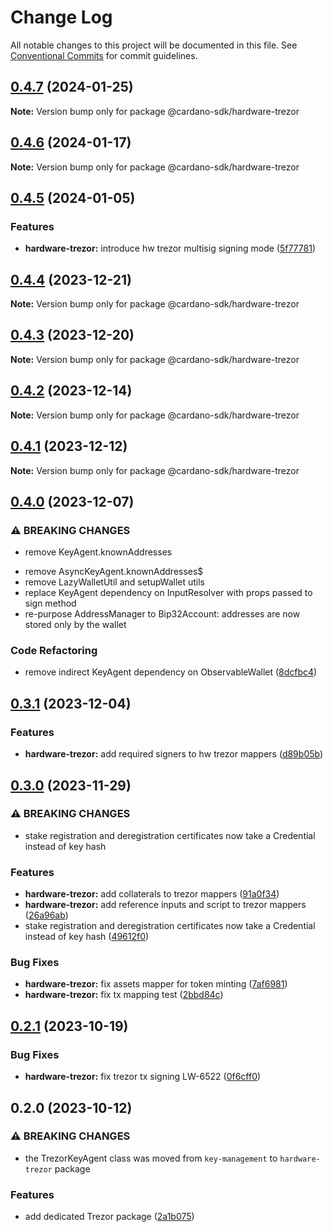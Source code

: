 # Change Log

All notable changes to this project will be documented in this file.
See [Conventional Commits](https://conventionalcommits.org) for commit guidelines.

## [0.4.7](https://github.com/input-output-hk/cardano-js-sdk/compare/@cardano-sdk/hardware-trezor@0.4.6...@cardano-sdk/hardware-trezor@0.4.7) (2024-01-25)

**Note:** Version bump only for package @cardano-sdk/hardware-trezor

## [0.4.6](https://github.com/input-output-hk/cardano-js-sdk/compare/@cardano-sdk/hardware-trezor@0.4.5...@cardano-sdk/hardware-trezor@0.4.6) (2024-01-17)

**Note:** Version bump only for package @cardano-sdk/hardware-trezor

## [0.4.5](https://github.com/input-output-hk/cardano-js-sdk/compare/@cardano-sdk/hardware-trezor@0.4.4...@cardano-sdk/hardware-trezor@0.4.5) (2024-01-05)

### Features

* **hardware-trezor:** introduce hw trezor multisig signing mode ([5f77781](https://github.com/input-output-hk/cardano-js-sdk/commit/5f777819775f81ae043343de6613fe0ecb5106ce))

## [0.4.4](https://github.com/input-output-hk/cardano-js-sdk/compare/@cardano-sdk/hardware-trezor@0.4.3...@cardano-sdk/hardware-trezor@0.4.4) (2023-12-21)

**Note:** Version bump only for package @cardano-sdk/hardware-trezor

## [0.4.3](https://github.com/input-output-hk/cardano-js-sdk/compare/@cardano-sdk/hardware-trezor@0.4.2...@cardano-sdk/hardware-trezor@0.4.3) (2023-12-20)

**Note:** Version bump only for package @cardano-sdk/hardware-trezor

## [0.4.2](https://github.com/input-output-hk/cardano-js-sdk/compare/@cardano-sdk/hardware-trezor@0.4.1...@cardano-sdk/hardware-trezor@0.4.2) (2023-12-14)

**Note:** Version bump only for package @cardano-sdk/hardware-trezor

## [0.4.1](https://github.com/input-output-hk/cardano-js-sdk/compare/@cardano-sdk/hardware-trezor@0.4.0...@cardano-sdk/hardware-trezor@0.4.1) (2023-12-12)

**Note:** Version bump only for package @cardano-sdk/hardware-trezor

## [0.4.0](https://github.com/input-output-hk/cardano-js-sdk/compare/@cardano-sdk/hardware-trezor@0.3.1...@cardano-sdk/hardware-trezor@0.4.0) (2023-12-07)

### ⚠ BREAKING CHANGES

* remove KeyAgent.knownAddresses
- remove AsyncKeyAgent.knownAddresses$
- remove LazyWalletUtil and setupWallet utils
- replace KeyAgent dependency on InputResolver with props passed to sign method
- re-purpose AddressManager to Bip32Account: addresses are now stored only by the wallet

### Code Refactoring

* remove indirect KeyAgent dependency on ObservableWallet ([8dcfbc4](https://github.com/input-output-hk/cardano-js-sdk/commit/8dcfbc4ab339fcd8efc7d5f241a501eb210b58d4))

## [0.3.1](https://github.com/input-output-hk/cardano-js-sdk/compare/@cardano-sdk/hardware-trezor@0.3.0...@cardano-sdk/hardware-trezor@0.3.1) (2023-12-04)

### Features

* **hardware-trezor:** add required signers to hw trezor mappers ([d89b05b](https://github.com/input-output-hk/cardano-js-sdk/commit/d89b05be33533be1c8782b4f394686d64237f808))

## [0.3.0](https://github.com/input-output-hk/cardano-js-sdk/compare/@cardano-sdk/hardware-trezor@0.2.1...@cardano-sdk/hardware-trezor@0.3.0) (2023-11-29)

### ⚠ BREAKING CHANGES

* stake registration and deregistration certificates now take a Credential instead of key hash

### Features

* **hardware-trezor:** add collaterals to trezor mappers ([91a0f34](https://github.com/input-output-hk/cardano-js-sdk/commit/91a0f341e1013e291752c0e7e6e45215122ce0d4))
* **hardware-trezor:** add reference inputs and script to trezor mappers ([26a96ab](https://github.com/input-output-hk/cardano-js-sdk/commit/26a96ab9fb708c2f168df512d397cc60f77e9851))
* stake registration and deregistration certificates now take a Credential instead of key hash ([49612f0](https://github.com/input-output-hk/cardano-js-sdk/commit/49612f0f313f357e7e2a7eed406852cbd2bb3dec))

### Bug Fixes

* **hardware-trezor:** fix assets mapper for token minting ([7af6981](https://github.com/input-output-hk/cardano-js-sdk/commit/7af69810f98115b387aa7054ed8d57a5520c3d14))
* **hardware-trezor:** fix tx mapping test ([2bbd84c](https://github.com/input-output-hk/cardano-js-sdk/commit/2bbd84c6bffb63191f17aeba3e1d62a2d1fd1bb5))

## [0.2.1](https://github.com/input-output-hk/cardano-js-sdk/compare/@cardano-sdk/hardware-trezor@0.2.0...@cardano-sdk/hardware-trezor@0.2.1) (2023-10-19)

### Bug Fixes

* **hardware-trezor:** fix trezor tx signing LW-6522 ([0f6cff0](https://github.com/input-output-hk/cardano-js-sdk/commit/0f6cff0281743f133e1c80cb8a796a8d34bee2ab))

## 0.2.0 (2023-10-12)

### ⚠ BREAKING CHANGES

* the TrezorKeyAgent class was moved from `key-management` to `hardware-trezor` package

### Features

* add dedicated Trezor package ([2a1b075](https://github.com/input-output-hk/cardano-js-sdk/commit/2a1b0754adfd29f1ef2f820b59f91f950cddb4d9))
